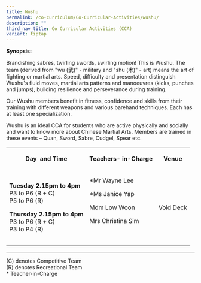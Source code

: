 ```yaml
---
title: Wushu
permalink: /co-curriculum/Co-Curricular-Activities/wushu/
description: ""
third_nav_title: Co Curricular Activities (CCA)
variant: tiptap
---
```

<p><strong>Synopsis:&nbsp;</strong></p><p>Brandishing sabres, twirling swords, swirling motion! This is Wushu. The team (derived from "wu (武)" - military and "shu (术)" - art) means the art of fighting or martial arts. Speed, difficulty and presentation distinguish Wushu's fluid moves, martial arts patterns and manoeuvres (kicks, punches and jumps), building resilience and perseverance during training.&nbsp;</p><p>Our Wushu members benefit in fitness, confidence and skills from their training with different weapons and various barehand techniques. Each has at least one specialization.</p><p>Wushu is an ideal CCA for students who are active physically and socially and want to know more about Chinese Martial Arts. Members are trained in these events – Quan, Sword, Sabre, Cudgel, Spear etc.</p><table><tbody><tr><th rowspan="1" colspan="1"><p>Day&nbsp; and Time</p></th><th rowspan="1" colspan="1"><p>Teachers- in-Charge</p></th><th rowspan="1" colspan="1"><p>Venue</p></th></tr><tr><td rowspan="1" colspan="1"><p><strong>Tuesday 2.15pm to 4pm</strong><br>P3 to P6 (R + C)<br>P5 to P6 (R)</p><p><strong>Thursday 2.15pm to 4pm</strong><br>P3 to P6 (R + C)<br>P3 to P4 (R)</p></td><td rowspan="1" colspan="1"><p>*Mr Wayne Lee</p><p>*Ms Janice Yap</p><p>Mdm Low Woon</p><p>Mrs Christina Sim</p><p><br></p></td><td rowspan="1" colspan="1"><p>Void Deck</p></td></tr></tbody></table><hr><p>(C) denotes Competitive Team<br>(R) denotes Recreational Team<br>* Teacher-in-Charge</p><p><br><br></p>